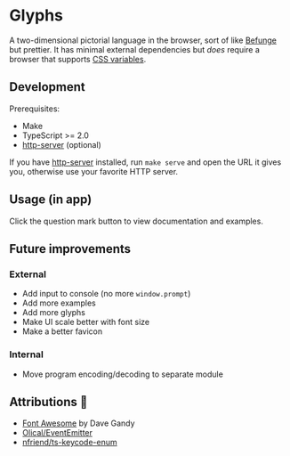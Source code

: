 # Glyphs

A two-dimensional pictorial language in the browser, sort of like [Befunge](https://esolangs.org/wiki/Befunge) but prettier. It has minimal external dependencies but *does* require a browser that supports [CSS variables](https://developer.mozilla.org/en-US/docs/Web/CSS/Using_CSS_variables).

## Development

Prerequisites:
- Make
- TypeScript >= 2.0
- [http-server] (optional)

If you have [http-server] installed, run `make serve` and open the URL it gives you, otherwise use your favorite HTTP server.

## Usage (in app)

Click the question mark button to view documentation and examples.

## Future improvements

### External
- Add input to console (no more `window.prompt`)
- Add more examples
- Add more glyphs
- Make UI scale better with font size
- Make a better favicon

### Internal
- Move program encoding/decoding to separate module

## Attributions 💖

- [Font Awesome](http://fontawesome.io/) by Dave Gandy
- [Olical/EventEmitter](https://github.com/Olical/EventEmitter)
- [nfriend/ts-keycode-enum](https://github.com/nfriend/ts-keycode-enum)

[http-server]: https://github.com/indexzero/http-server

